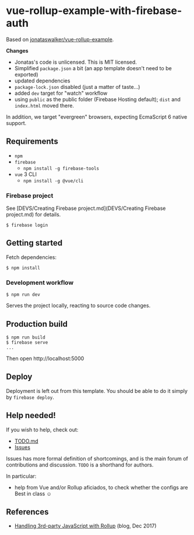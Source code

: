 # vue-rollup-example-with-firebase-auth

Based on [jonataswalker/vue-rollup-example](https://github.com/jonataswalker/vue-rollup-example).

**Changes**

- Jonatas's code is unlicensed. This is MIT licensed.
- Simplified `package.json` a bit (an app template doesn't need to be exported)
- updated dependencies
- `package-lock.json` disabled (just a matter of taste...)
- added `dev` target for "watch" workflow
- using `public` as the public folder (Firebase Hosting default); `dist` and `index.html` moved there.

In addition, we target "evergreen" browsers, expecting EcmaScript 6 native support.


## Requirements

- `npm`
- `firebase`
  - `npm install -g firebase-tools`
- `vue` 3 CLI
  - `npm install -g @vue/cli`

### Firebase project

See [DEVS/Creating Firebase project.md](DEVS/Creating Firebase project.md) for details.

```
$ firebase login
```

## Getting started

Fetch dependencies:

```
$ npm install
```

### Development workflow

```
$ npm run dev
```

Serves the project locally, reacting to source code changes.

## Production build

```
$ npm run build
$ firebase serve
...
```

Then open http://localhost:5000


## Deploy

Deployment is left out from this template. You should be able to do it simply by `firebase deploy`.


## Help needed!

If you wish to help, check out:

- [TODO.md](TODO.md)
- [Issues](https://github.com/akauppi/vue-rollup-example-with-firebase-auth/issues)

Issues has more formal definition of shortcomings, and is the main forum of contributions and discussion. `TODO` is a shorthand for authors.

In particular:

- help from Vue and/or Rollup aficiados, to check whether the configs are Best in class ☺️


## References

- [Handling 3rd-party JavaScript with Rollup](https://engineering.mixmax.com/blog/rollup-externals/) (blog, Dec 2017)


